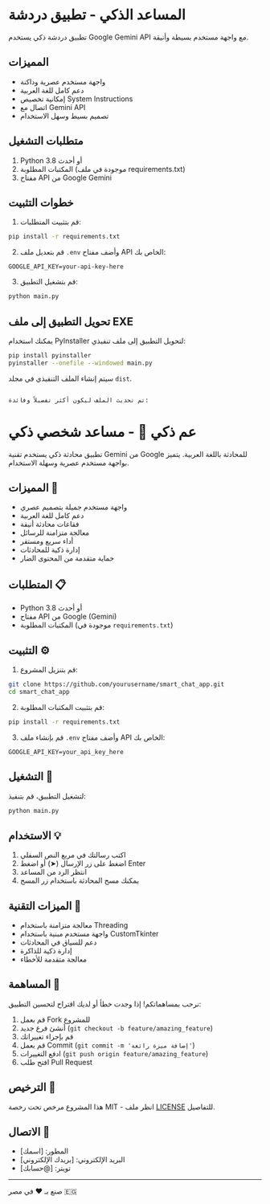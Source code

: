 # المساعد الذكي - تطبيق دردشة

تطبيق دردشة ذكي يستخدم Google Gemini API مع واجهة مستخدم بسيطة وأنيقة.

## المميزات
- واجهة مستخدم عصرية وداكنة
- دعم كامل للغة العربية
- إمكانية تخصيص System Instructions
- اتصال مع Gemini API
- تصميم بسيط وسهل الاستخدام

## متطلبات التشغيل
1. Python 3.8 أو أحدث
2. المكتبات المطلوبة (موجودة في ملف requirements.txt)
3. مفتاح API من Google Gemini

## خطوات التثبيت
1. قم بتثبيت المتطلبات:
```bash
pip install -r requirements.txt
```

2. قم بتعديل ملف `.env` وأضف مفتاح API الخاص بك:
```
GOOGLE_API_KEY=your-api-key-here
```

3. قم بتشغيل التطبيق:
```bash
python main.py
```

## تحويل التطبيق إلى ملف EXE
يمكنك استخدام PyInstaller لتحويل التطبيق إلى ملف تنفيذي:

```bash
pip install pyinstaller
pyinstaller --onefile --windowed main.py
```

سيتم إنشاء الملف التنفيذي في مجلد `dist`.

```

تم تحديث الملف ليكون أكثر تفصيلاً وفائدة:

```
# عم ذكي 🤖 - مساعد شخصي ذكي

تطبيق محادثة ذكي يستخدم تقنية Gemini من Google للمحادثة باللغة العربية. يتميز بواجهة مستخدم عصرية وسهلة الاستخدام.

## المميزات 🌟

- واجهة مستخدم جميلة بتصميم عصري
- دعم كامل للغة العربية
- فقاعات محادثة أنيقة
- معالجة متزامنة للرسائل
- أداء سريع ومستقر
- إدارة ذكية للمحادثات
- حماية متقدمة من المحتوى الضار

## المتطلبات 📋

- Python 3.8 أو أحدث
- مفتاح API من Google (Gemini)
- المكتبات المطلوبة (موجودة في `requirements.txt`)

## التثبيت ⚙️

1. قم بتنزيل المشروع:
```bash
git clone https://github.com/yourusername/smart_chat_app.git
cd smart_chat_app
```

2. قم بتثبيت المكتبات المطلوبة:
```bash
pip install -r requirements.txt
```

3. قم بإنشاء ملف `.env` وأضف مفتاح API الخاص بك:
```
GOOGLE_API_KEY=your_api_key_here
```

## التشغيل 🚀

لتشغيل التطبيق، قم بتنفيذ:
```bash
python main.py
```

## الاستخدام 💡

1. اكتب رسالتك في مربع النص السفلي
2. اضغط على زر الإرسال (➤) أو اضغط Enter
3. انتظر الرد من المساعد
4. يمكنك مسح المحادثة باستخدام زر المسح

## الميزات التقنية 🔧

- معالجة متزامنة باستخدام Threading
- واجهة مستخدم مبنية باستخدام CustomTkinter
- دعم للسياق في المحادثات
- إدارة ذكية للذاكرة
- معالجة متقدمة للأخطاء

## المساهمة 🤝

نرحب بمساهماتكم! إذا وجدت خطأ أو لديك اقتراح لتحسين التطبيق:

1. قم بعمل Fork للمشروع
2. أنشئ فرع جديد (`git checkout -b feature/amazing_feature`)
3. قم بإجراء تغييراتك
4. قم بعمل Commit (`git commit -m 'إضافة ميزة رائعة'`)
5. ادفع التغييرات (`git push origin feature/amazing_feature`)
6. افتح طلب Pull Request

## الترخيص 📄

هذا المشروع مرخص تحت رخصة MIT - انظر ملف [LICENSE](LICENSE) للتفاصيل.

## الاتصال 📧

- المطور: [اسمك]
- البريد الإلكتروني: [بريدك الإلكتروني]
- تويتر: [@حسابك]

---
صنع بـ ❤️ في مصر 🇪🇬
